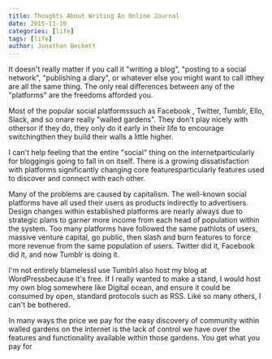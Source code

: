 ```yaml
---
title: Thoughts About Writing An Online Journal
date: 2015-11-10
categories: [life]
tags: [life]
author: Jonathan Beckett
---
```


It doesn't really matter if you call it "writing a blog", "posting to a social network", "publishing a diary", or whatever else you might want to call itthey are all the same thing. The only real differences between any of the "platforms" are the freedoms afforded you.

Most of the popular social platformssuch as Facebook , Twitter, Tumblr, Ello, Slack, and so onare really "walled gardens". They don't play nicely with othersor if they do, they only do it early in their life to encourage switchingthen they build their walls a little higher.

I can't help feeling that the entire "social" thing on the internetparticularly for bloggingis going to fall in on itself. There is a growing dissatisfaction with platforms significantly changing core featuresparticularly features used to discover and connect with each other.

Many of the problems are caused by capitalism. The well-known social platforms have all used their users as products indirectly to advertisers. Design changes within established platforms are nearly always due to strategic plans to garner more income from each head of population within the system. Too many platforms have followed the same pathlots of users, massive venture capital, go public, then slash and burn features to force more revenue from the same population of users. Twitter did it, Facebook did it, and now Tumblr is doing it.

I'm not entirely blamelessI use TumblrI also host my blog at WordPressbecause it's free. If I really wanted to make a stand, I would host my own blog somewhere like Digital ocean, and ensure it could be consumed by open, standard protocols such as RSS. Like so many others, I can't be bothered.

In many ways the price we pay for the easy discovery of community within walled gardens on the internet is the lack of control we have over the features and functionality available within those gardens. You get what you pay for